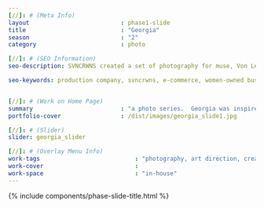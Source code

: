 ```yaml
---
[//]: # (Meta Info)
layout                          : phase1-slide
title 					        : "Georgia"
season				            : "2"
category						: photo

[//]: # (SEO Information)
seo-description: SVNCRWNS created a set of photography for muse, Von Lee, on location in the fields of Georgia

seo-keywords: production company, svncrwns, e-commerce, women-owned businesses, creative team, consulting, business operations, launch my brand, manage my brand, photography, videography, special projects


[//]: # (Work on Home Page)
summary                         : "a photo series.  Georgia was inspired during a visit to the state of Georgia, remembering the history of the South and standing still in it."
portfolio-cover					: /dist/images/georgia_slide1.jpg

[//]: # (Slider)
slider: georgia_slider

[//]: # (Overlay Menu Info)
work-tags 							: "photography, art direction, creative direction, talent"
work-cover							:
work-space 							: "in-house"
---
```


{% include components/phase-slide-title.html %}
